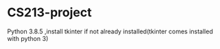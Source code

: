 # CS213-project
Python 3.8.5
,install tkinter if not already installed(tkinter comes installed with python 3)
